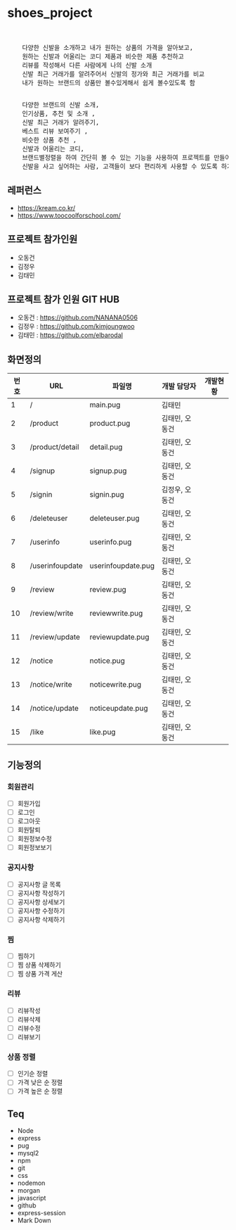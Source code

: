 # shoes_project

<pre>   

    다양한 신발을 소개하고 내가 원하는 상품의 가격을 알아보고,
    원하는 신발과 어울리는 코디 제품과 비슷한 제품 추천하고
    리뷰를 작성해서 다른 사람에게 나의 신발 소개
    신발 최근 거래가를 알려주어서 신발의 정가와 최근 거래가를 비교
    내가 원하는 브랜드의 상품만 볼수있게해서 쉽게 볼수있도록 함
</pre>

<pre>

    다양한 브랜드의 신발 소개,
    인기상품, 추천 및 소개 ,
    신발 최근 거래가 알려주기,
    베스트 리뷰 보여주기 ,
    비슷한 상품 추천 ,
    신발과 어울리는 코디, 
    브랜드별정렬을 하여 간단히 볼 수 있는 기능을 사용하여 프로젝트를 만들어서 
    신발을 사고 싶어하는 사람, 고객들이 보다 편리하게 사용할 수 있도록 하기위해서
</pre>

## 레퍼런스

- https://kream.co.kr/
- https://www.toocoolforschool.com/

## 프로젝트 참가인원

- 오동건
- 김정우
- 김태민

## 프로젝트 참가 인원 GIT HUB

- 오동건 : https://github.com/NANANA0506
- 김정우 : https://github.com/kimjoungwoo
- 김태민 : https://github.com/elbarodaI

## 화면정의

| 번호 | URL             | 파일명             | 개발 담당자    | 개발현황 |
| ---- | --------------- | ------------------ | -------------- | -------- |
| 1    | /               | main.pug           | 김태민         |          |
| 2    | /product        | product.pug        | 김태민, 오동건 |          |
| 3    | /product/detail | detail.pug         | 김태민, 오동건 |          |
| 4    | /signup         | signup.pug         | 김태민, 오동건 |          |
| 5    | /signin         | signin.pug         | 김정우, 오동건 |          |
| 6    | /deleteuser     | deleteuser.pug     | 김태민, 오동건 |          |
| 7    | /userinfo       | userinfo.pug       | 김태민, 오동건 |          |
| 8    | /userinfoupdate | userinfoupdate.pug | 김태민, 오동건 |          |
| 9    | /review         | review.pug         | 김태민, 오동건 |          |
| 10   | /review/write   | reviewwrite.pug    | 김태민, 오동건 |          |
| 11   | /review/update  | reviewupdate.pug   | 김태민, 오동건 |          |
| 12   | /notice         | notice.pug         | 김태민, 오동건 |          |
| 13   | /notice/write   | noticewrite.pug    | 김태민, 오동건 |          |
| 14   | /notice/update  | noticeupdate.pug   | 김태민, 오동건 |          |
| 15   | /like           | like.pug           | 김태민, 오동건 |          |

## 기능정의

### 회원관리

- [ ] 회원가입
- [ ] 로그인
- [ ] 로그아웃
- [ ] 회원탈퇴
- [ ] 회원정보수정
- [ ] 회원정보보기

### 공지사항

- [ ] 공지사항 글 목록
- [ ] 공지사항 작성하기
- [ ] 공지사항 상세보기
- [ ] 공지사항 수정하기
- [ ] 공지사항 삭제하기

### 찜

- [ ] 찜하기
- [ ] 찜 상품 삭제하기
- [ ] 찜 상품 가격 게산

### 리뷰

- [ ] 리뷰작성
- [ ] 리뷰삭제
- [ ] 리뷰수정
- [ ] 리뷰보기

### 상품 정렬

- [ ] 인기순 정렬
- [ ] 가격 낮은 순 정렬
- [ ] 가격 높은 순 정렬

## Teq

- Node
- express
- pug
- mysql2
- npm
- git
- css
- nodemon
- morgan
- javascript
- github
- express-session
- Mark Down
